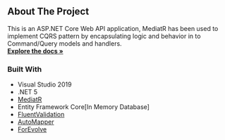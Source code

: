 



<!-- ABOUT THE PROJECT -->
## About The Project
This is an ASP.NET Core Web API application, MediatR has been used to implement CQRS pattern by encapsulating logic and behavior in to Command/Query models and handlers.
    <br />
    <a href="https://www.srinadimpalli.com/2021/05/vertical-slice-architecture-using-net5-cqrs-mediatr-ef-core-c/" target="_blank"><strong>Explore the docs »</strong></a>
    
### Built With
* Visual Studio 2019
* .NET 5
* [MediatR](https://www.nuget.org/packages/MediatR/)
* Entity Framework Core[In Memory Database]
* [FluentValidation ](https://getbootstrap.com)
* [AutoMapper](https://automapper.org/)
* [ForEvolve](https://github.com/ForEvolve/ForEvolve.DependencyInjection)


